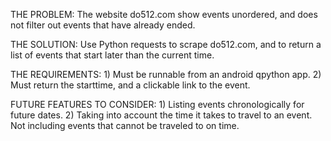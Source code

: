 THE PROBLEM:
    The website do512.com show events unordered, and does not filter out events that 
    have already ended.

THE SOLUTION:
    Use Python requests to scrape do512.com, and to return a list of events that
    start later than the current time.

THE REQUIREMENTS:
    1) Must be runnable from an android qpython app.
    2) Must return the starttime, and a clickable link to the event.

FUTURE FEATURES TO CONSIDER:
    1) Listing events chronologically for future dates.
    2) Taking into account the time it takes to travel to an event.
       Not including events that cannot be traveled to on time.